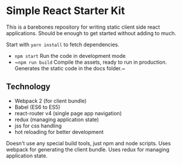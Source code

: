 # Simple React Starter Kit
This is a barebones repository for writing static client side react applications. 
Should be enough to get started without adding to much.

Start with `yarn install` to fetch dependencies.

 - `npm start` Run the code in development mode
 - ~`npm run build` Compile the assets, ready to run in production. Generates the
 	 static code in the docs folder.~


## Technology

 - Webpack 2 (for client bundle)
 - Babel (ES6 to ES5)
 - react-router v4 (single page app navigation)
 - redux (managing application state)
 - jss for css handling
 - hot reloading for better development

Doesn't use any special build tools, just npm and node scripts. Uses 
webpack for generating the client bundle. Uses redux for managing application state.


